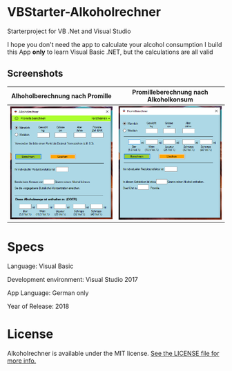 # VBStarter-Alkoholrechner

Starterproject for VB .Net and Visual Studio

I hope you don't need the app to calculate your alcohol consumption
I build this App __only__ to learn Visual Basic .NET, but the calculations are all valid


## Screenshots

Alhoholberechnung nach Promille | Promilleberechnung nach Alkoholkonsum
:-------------------------:|:-------------------------:
![Alkoholrechner](https://github.com/miappks/VBStarter-Alkoholrechner/blob/main/Screenshots/Alkoholrechner.PNG)  |  ![Promillerechner](https://github.com/miappks/VBStarter-Alkoholrechner/blob/main/Screenshots/Promillerechner.PNG)


Specs
=======

Language: Visual Basic

Development environment: Visual Studio 2017


App Language: German only

Year of Release: 2018


License
=======

Alkoholrechner is available under the MIT license. [See the LICENSE file for more info.](https://github.com/miappks/VBStarter-Alkoholrechner/blob/main/LICENSE)
